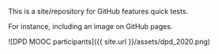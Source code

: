 This is a site/repository for GitHub features quick tests.

For instance, including an image on GitHub pages.

![DPD MOOC participants]({{ site.url }}/assets/dpd_2020.png)
